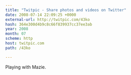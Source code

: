 ```yaml
---
title: "Twitpic - Share photos and videos on Twitter"
date: 2008-07-14 22:09:25 +0000
external-url: http://twitpic.com/43ko
hash: 364e300d4b9c8c66f839937cc37ee3ab
year: 2008
month: 07
scheme: http
host: twitpic.com
path: /43ko

---
```


Playing with Mazie. 
